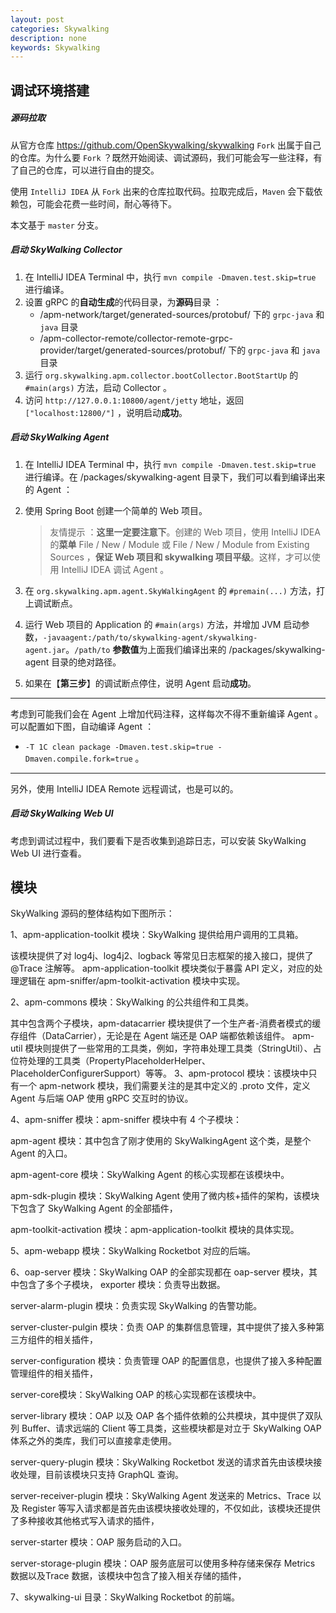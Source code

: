 ```yaml
---
layout: post
categories: Skywalking
description: none
keywords: Skywalking
---
```



## 调试环境搭建

##### 源码拉取

从官方仓库 https://github.com/OpenSkywalking/skywalking `Fork` 出属于自己的仓库。为什么要 `Fork` ？既然开始阅读、调试源码，我们可能会写一些注释，有了自己的仓库，可以进行自由的提交。

使用 `IntelliJ IDEA` 从 `Fork` 出来的仓库拉取代码。拉取完成后，`Maven` 会下载依赖包，可能会花费一些时间，耐心等待下。

本文基于 `master` 分支。

##### 启动 SkyWalking Collector

1. 在 IntelliJ IDEA Terminal 中，执行 `mvn compile -Dmaven.test.skip=true` 进行编译。
2. 设置 gRPC 的**自动生成**的代码目录，为**源码**目录 ：
    - /apm-network/target/generated-sources/protobuf/ 下的 `grpc-java` 和 `java` 目录
    - /apm-collector-remote/collector-remote-grpc-provider/target/generated-sources/protobuf/ 下的 `grpc-java` 和 `java` 目录
3. 运行 `org.skywalking.apm.collector.bootCollector.BootStartUp` 的 `#main(args)` 方法，启动 Collector 。
4. 访问 `http://127.0.0.1:10800/agent/jetty` 地址，返回 `["localhost:12800/"]` ，说明启动**成功**。

##### 启动 SkyWalking Agent

1. 在 IntelliJ IDEA Terminal 中，执行 `mvn compile -Dmaven.test.skip=true` 进行编译。在 /packages/skywalking-agent 目录下，我们可以看到编译出来的 Agent ：

2. 使用 Spring Boot 创建一个简单的 Web 项目。

   > 友情提示 ：**这里一定要注意下**。创建的 Web 项目，使用 IntelliJ IDEA 的**菜单** File / New / Module 或 File / New / Module from Existing Sources ，**保证 Web 项目和 skywalking 项目平级**。这样，才可以使用 IntelliJ IDEA 调试 Agent 。

3. 在 `org.skywalking.apm.agent.SkyWalkingAgent` 的 `#premain(...)` 方法，打上调试断点。

4. 运行 Web 项目的 Application 的 `#main(args)` 方法，并增加 JVM 启动参数，`-javaagent:/path/to/skywalking-agent/skywalking-agent.jar`。`/path/to` **参数值**为上面我们编译出来的 /packages/skywalking-agent 目录的绝对路径。

5. 如果在【**第三步**】的调试断点停住，说明 Agent 启动**成功**。

------

考虑到可能我们会在 Agent 上增加代码注释，这样每次不得不重新编译 Agent 。可以配置如下图，自动编译 Agent ：

- `-T 1C clean package -Dmaven.test.skip=true -Dmaven.compile.fork=true` 。

------

另外，使用 IntelliJ IDEA Remote 远程调试，也是可以的。

##### 启动 SkyWalking Web UI

考虑到调试过程中，我们要看下是否收集到追踪日志，可以安装 SkyWalking Web UI 进行查看。

## 模块

SkyWalking 源码的整体结构如下图所示：

1、apm-application-toolkit 模块：SkyWalking 提供给用户调用的工具箱。

该模块提供了对 log4j、log4j2、logback 等常见日志框架的接入接口，提供了 @Trace 注解等。
apm-application-toolkit 模块类似于暴露 API 定义，对应的处理逻辑在 apm-sniffer/apm-toolkit-activation 模块中实现。

2、apm-commons 模块：SkyWalking 的公共组件和工具类。

其中包含两个子模块，apm-datacarrier 模块提供了一个生产者-消费者模式的缓存组件（DataCarrier），无论是在 Agent 端还是 OAP 端都依赖该组件。
apm-util 模块则提供了一些常用的工具类，例如，字符串处理工具类（StringUtil）、占位符处理的工具类（PropertyPlaceholderHelper、PlaceholderConfigurerSupport）等等。
3、apm-protocol 模块：该模块中只有一个 apm-network 模块，我们需要关注的是其中定义的 .proto 文件，定义 Agent 与后端 OAP 使用 gRPC 交互时的协议。

4、apm-sniffer 模块：apm-sniffer 模块中有 4 个子模块：

apm-agent 模块：其中包含了刚才使用的 SkyWalkingAgent 这个类，是整个 Agent 的入口。

apm-agent-core 模块：SkyWalking Agent 的核心实现都在该模块中。

apm-sdk-plugin 模块：SkyWalking Agent 使用了微内核+插件的架构，该模块下包含了 SkyWalking Agent 的全部插件，

apm-toolkit-activation 模块：apm-application-toolkit 模块的具体实现。

5、apm-webapp 模块：SkyWalking Rocketbot 对应的后端。

6、oap-server 模块：SkyWalking OAP 的全部实现都在 oap-server 模块，其中包含了多个子模块，
exporter 模块：负责导出数据。

server-alarm-plugin 模块：负责实现 SkyWalking 的告警功能。

server-cluster-pulgin 模块：负责 OAP 的集群信息管理，其中提供了接入多种第三方组件的相关插件，

server-configuration 模块：负责管理 OAP 的配置信息，也提供了接入多种配置管理组件的相关插件，

server-core模块：SkyWalking OAP 的核心实现都在该模块中。

server-library 模块：OAP 以及 OAP 各个插件依赖的公共模块，其中提供了双队列 Buffer、请求远端的 Client 等工具类，这些模块都是对立于 SkyWalking OAP 体系之外的类库，我们可以直接拿走使用。

server-query-plugin 模块：SkyWalking Rocketbot 发送的请求首先由该模块接收处理，目前该模块只支持 GraphQL 查询。

server-receiver-plugin 模块：SkyWalking Agent 发送来的 Metrics、Trace 以及 Register 等写入请求都是首先由该模块接收处理的，不仅如此，该模块还提供了多种接收其他格式写入请求的插件，

server-starter 模块：OAP 服务启动的入口。

server-storage-plugin 模块：OAP 服务底层可以使用多种存储来保存 Metrics 数据以及Trace 数据，该模块中包含了接入相关存储的插件，

7、skywalking-ui 目录：SkyWalking Rocketbot 的前端。